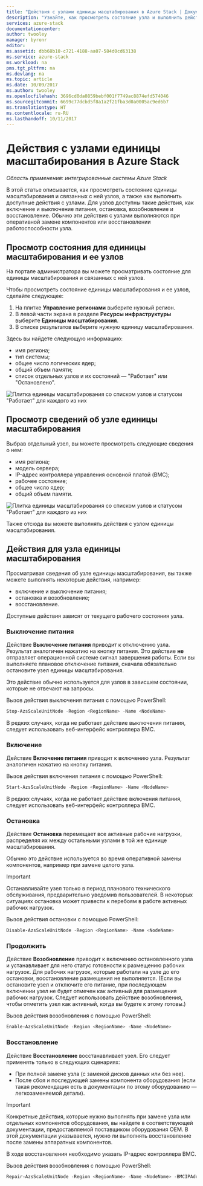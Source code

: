 ```yaml
---
title: "Действия с узлами единицы масштабирования в Azure Stack | Документация Майкрософт"
description: "Узнайте, как просмотреть состояние узла и выполнить действия включения и отключения питания, остановки и возобновления в интегрированной системе Azure Stack."
services: azure-stack
documentationcenter: 
author: twooley
manager: byronr
editor: 
ms.assetid: dbb68b10-c721-4188-aa07-584d0cd63138
ms.service: azure-stack
ms.workload: na
pms.tgt_pltfrm: na
ms.devlang: na
ms.topic: article
ms.date: 10/09/2017
ms.author: twooley
ms.openlocfilehash: 3696cd0da0859bebf001f7749ac8874efd574046
ms.sourcegitcommit: 6699c77dcbd5f8a1a2f21fba3d0a0005ac9ed6b7
ms.translationtype: HT
ms.contentlocale: ru-RU
ms.lasthandoff: 10/11/2017
---
```

# <a name="scale-unit-node-actions-in-azure-stack"></a>Действия с узлами единицы масштабирования в Azure Stack

*Область применения: интегрированные системы Azure Stack*

В этой статье описывается, как просмотреть состояние единицы масштабирования и связанных с ней узлов, а также как выполнить доступные действия с узлами. Для узлов доступны такие действия, как включение и выключение питания, остановка, возобновление и восстановление. Обычно эти действия с узлами выполняются при оперативной замене компонентов или восстановлении работоспособности узла.

## <a name="view-the-status-of-a-scale-unit-and-its-nodes"></a>Просмотр состояния для единицы масштабирования и ее узлов

На портале администратора вы можете просматривать состояние для единицы масштабирования и связанных с ней узлов.

Чтобы просмотреть состояние единицы масштабирования и ее узлов, сделайте следующее:

1. На плитке **Управление регионами** выберите нужный регион.
2. В левой части экрана в разделе **Ресурсы инфраструктуры** выберите **Единицы масштабирования**.
3. В списке результатов выберите нужную единицу масштабирования.
 
Здесь вы найдете следующую информацию:

- имя региона;
- тип системы;
- общее число логических ядер;
- общий объем памяти;
- список отдельных узлов и их состояний — "Работает" или "Остановлено".

![Плитка единицы масштабирования со списком узлов и статусом "Работает" для каждого из них](media/azure-stack-node-actions/ScaleUnitStatus.PNG)

## <a name="view-information-about-a-scale-unit-node"></a>Просмотр сведений об узле единицы масштабирования

Выбрав отдельный узел, вы можете просмотреть следующие сведения о нем:

- имя региона;
- модель сервера;
- IP-адрес контроллера управления основной платой (BMC);
- рабочее состояние;
- общее число ядер;
- общий объем памяти.
 
![Плитка единицы масштабирования со списком узлов и статусом "Работает" для каждого из них](media/azure-stack-node-actions/NodeActions.PNG)

Также отсюда вы можете выполнять действия с узлом единицы масштабирования.

## <a name="scale-unit-node-actions"></a>Действия для узла единицы масштабирования

Просматривая сведения об узле единицы масштабирования, вы также можете выполнять некоторые действия, например:

- включение и выключение питания;
- остановка и возобновление;
- восстановление.

Доступные действия зависят от текущего рабочего состояния узла.

### <a name="power-off"></a>Выключение питания

Действие **Выключение питания** приводит к отключению узла. Результат аналогичен нажатию на кнопку питания. Это действие **не** отправляет операционной системе сигнал завершения работы. Если вы выполняете плановое отключение питания, сначала обязательно остановите узел единицы масштабирования.

Это действие обычно используется для узлов в зависшем состоянии, которые не отвечают на запросы.  

Вызов действия выключения питания с помощью PowerShell:

  ````PowerShell
  Stop-AzsScaleUnitNode -Region <RegionName> -Name <NodeName>
  ```` 

В редких случаях, когда не работает действие выключения питания, следует использовать веб-интерфейс контроллера BMC.

### <a name="power-on"></a>Включение

Действие **Включение питания** приводит к включению узла. Результат аналогичен нажатию на кнопку питания. 

Вызов действия включения питания с помощью PowerShell:

  ````PowerShell
  Start-AzsScaleUnitNode -Region <RegionName> -Name <NodeName>
  ````

В редких случаях, когда не работает действие включения питания, следует использовать веб-интерфейс контроллера BMC.

### <a name="drain"></a>Остановка

Действие **Остановка** перемещает все активные рабочие нагрузки, распределяя их между остальными узлами в той же единице масштабирования.

Обычно это действие используется во время оперативной замены компонентов, например при замене целого узла.

> [!IMPORTANT]
> Останавливайте узел только в период планового технического обслуживания, предварительно уведомив пользователей. В некоторых ситуациях остановка может привести к перебоям в работе активных рабочих нагрузок.

Вызов действия остановки с помощью PowerShell:

  ````PowerShell
  Disable-AzsScaleUnitNode -Region <RegionName> -Name <NodeName>
  ````

### <a name="resume"></a>Продолжить

Действие **Возобновление** приводит к включению остановленного узла и устанавливает для него статус готовности к размещению рабочих нагрузок. Для рабочих нагрузок, которые работали на узле до его остановки, восстановление размещения не выполняется. (Если вы остановите узел и отключите его питание, при последующем включении узел не будет отмечен как активный для размещения рабочих нагрузок. Следует использовать действие возобновления, чтобы отметить узел как активный, когда вы будете к этому готовы.)

Вызов действия возобновления с помощью PowerShell:

  ````PowerShell
  Enable-AzsScaleUnitNode -Region <RegionName> -Name <NodeName>
  ````

### <a name="repair"></a>Восстановление

Действие **Восстановление** восстанавливает узел. Его следует применять только в следующих сценариях:

- При полной замене узла (с заменой дисков данных или без нее).
- После сбоя и последующей замены компонента оборудования (если такая рекомендация есть в документации по этому оборудованию — легкозаменяемой детали).

> [!IMPORTANT]
> Конкретные действия, которые нужно выполнять при замене узла или отдельных компонентов оборудования, вы найдете в соответствующей документации, предоставляемой поставщиком оборудования OEM. В этой документации указывается, нужно ли выполнять восстановление после замены аппаратных компонентов.  

В ходе восстановления необходимо указать IP-адрес контроллера BMC. 

Вызов действия возобновления с помощью PowerShell:

  ````PowerShell
  Repair-AzsScaleUnitNode -Region <RegionName> -Name <NodeName> -BMCIPAddress <BMCIPAddress>
  ````


